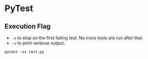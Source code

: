 # PyTest

## Execution Flag
- `-x` to stop on the first failing test. No more tests are run after that.
- `-v` to print verbose output. 

```Shell
pytest -xv test.py
```